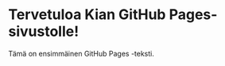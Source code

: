 <!DOCTYPE html>
<html>
<head>
     <link rel="stylesheet" type="text/css" href="styles.css">
    <title>Kian GitHub Pages Sivu</title>
</head>
<body class="container">
    <h1>Tervetuloa Kian GitHub Pages-sivustolle!</h1>
    <p>Tämä on ensimmäinen GitHub Pages -teksti.</p>
</body>
</html>
